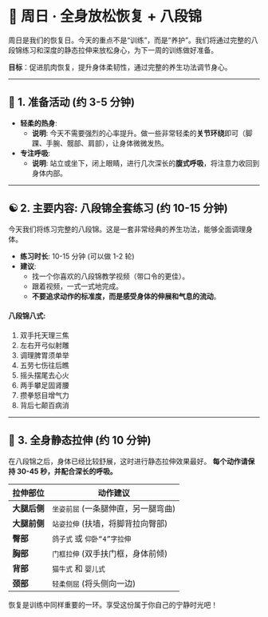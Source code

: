 # 🌿 周日 · 全身放松恢复 + 八段锦

周日是我们的恢复日。今天的重点不是“训练”，而是“养护”。我们将通过完整的八段锦练习和深度的静态拉伸来放松身心，为下一周的训练做好准备。

**目标**：促进肌肉恢复，提升身体柔韧性，通过完整的养生功法调节身心。

---

## 🧘 1. 准备活动 (约 3-5 分钟)

- **轻柔的热身**:
  - **说明**: 今天不需要强烈的心率提升。做一些非常轻柔的**关节环绕**即可（脚踝、手腕、髋部、肩部），让身体微微发热。
- **专注呼吸**:
  - **说明**: 站立或坐下，闭上眼睛，进行几次深长的**腹式呼吸**，将注意力收回到身体内部。

---

## ☯️ 2. 主要内容: 八段锦全套练习 (约 10-15 分钟)

今天我们将练习完整的八段锦。这是一套非常经典的养生功法，能够全面调理身体。

- **练习时长**: 10-15 分钟 (可以做 1-2 轮)
- **建议**:
  - 找一个你喜欢的八段锦教学视频（带口令的更佳）。
  - 跟着视频，一式一式地完成。
  - **不要追求动作的标准度，而是感受身体的伸展和气息的流动**。

#### 八段锦八式:
1. 双手托天理三焦
2. 左右开弓似射雕
3. 调理脾胃须单举
4. 五劳七伤往后瞧
5. 摇头摆尾去心火
6. 两手攀足固肾腰
7. 攒拳怒目增气力
8. 背后七颠百病消

---

## 🤸 3. 全身静态拉伸 (约 10 分钟)

在八段锦之后，身体已经比较舒展，这时进行静态拉伸效果最好。
**每个动作请保持 30-45 秒，并配合深长的呼吸。**

| 拉伸部位   | 动作建议                                     |
| ---------- | -------------------------------------------- |
| **大腿后侧** | `坐姿前屈` (一条腿伸直，另一腿弯曲)          |
| **大腿前侧** | `站姿拉伸` (扶墙，将脚背拉向臀部)            |
| **臀部**   | `鸽子式` 或 `仰卧“4”字拉伸`                |
| **胸部**   | `门框拉伸` (双手扶门框，身体前倾)            |
| **背部**   | `猫牛式` 和 `婴儿式`                         |
| **颈部**   | `轻柔侧屈` (将头侧向一边)                    |


恢复是训练中同样重要的一环。享受这份属于你自己的宁静时光吧！ 
